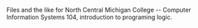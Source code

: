 Files and the like for North Central Michigan College -- Computer Information Systems 104, introduction to programing logic.
